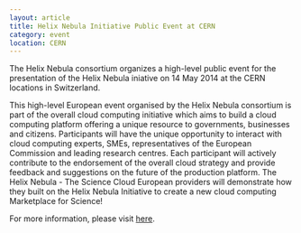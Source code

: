 ```yaml
---
layout: article
title: Helix Nebula Initiative Public Event at CERN
category: event
location: CERN
---
```


The Helix Nebula consortium organizes a high-level public event for the presentation of the Helix Nebula iniative on 14 May 2014 at the CERN locations in Switzerland.

This high-level European event organised by the Helix Nebula consortium is part of the overall cloud computing initiative which aims to build a cloud computing platform offering a unique resource to governments, businesses and citizens. Participants will have the unique opportunity to interact with cloud computing experts, SMEs, representatives of the European Commission and leading research centres. Each participant will actively contribute to the endorsement of the overall cloud strategy and provide feedback and suggestions on the future of the production platform. The Helix Nebula - The Science Cloud European providers will demonstrate how they built on the Helix Nebula Initiative to create a new cloud computing Marketplace for Science! 

For more information, please visit [here](http://indico.cern.ch/conferenceDisplay.py?confId=293382).